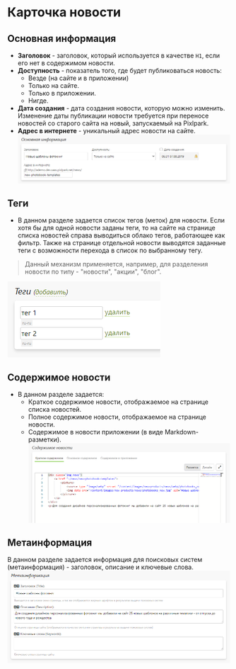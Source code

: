 # Карточка новости

## Основная информация
* __Заголовок__ - заголовок, который используется в качестве `H1`, если его нет в содержимом новости.
* __Доступность__ - показатель того, где будет публиковаться новость:
    + Везде (на сайте и в приложении)
    + Только на сайте.
    + Только в приложении.
    + Нигде.
* __Дата создания__ - дата создания новости, которую можно изменить. Изменение даты публикации новости требуется при переносе новостей со старого сайта на новый, запускаемый на Pixlpark.
* __Адрес в интернете__ - уникальный адрес новости на сайте. 
![](../_media/news/news01.png ':size=70%')

## Теги
* В данном разделе задается список тегов (меток) для новости. Если хотя бы для одной новости заданы теги, то на сайте на странице списка новостей справа выводиться облако тегов, работающее как фильтр. Также на странице отдельной новости выводятся заданные теги с возможности перехода в список по выбранному тегу.
> Данный механизм применяется, например, для разделения новости по типу - "новости", "акции", "блог".

![](../_media/news/news02.png ':size=25%')

## Содержимое новости
* В данном разделе задается:
    + Краткое содержимое новости, отображаемое на странице списка новостей.
    + Полное содержимое новости, отображаемое на странице новости.
    + Содержимое в новости приложении (в виде Markdown-разметки).
![](../_media/news/news03.png ':size=70%')

## Метаинформация
В данном разделе задается информация для поисковых систем (метаинформация) - заголовок, описание и ключевые слова.
![](../_media/news/news04.png ':size=70%')